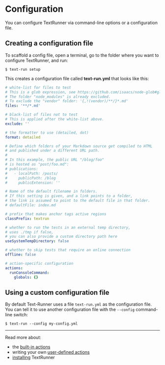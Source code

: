 # Configuration

You can configure TextRunner via command-line options or a configuration file.

## Creating a configuration file

To scaffold a config file, open a terminal,
go to the folder where you want to configure TextRunner, and run:

<a textrun="run-console-command">

```
$ text-run setup
```

</a>

This creates a configuration file called
<a textrun="verify-workspace-file-content">
**text-run.yml** that looks like this:

```yml
# white-list for files to test
# This is a glob expression, see https://github.com/isaacs/node-glob#glob-primer
# The folder "node_modules" is already excluded.
# To exclude the "vendor" folder: '{,!(vendor)/**/}*.md'
files: '**/*.md'

# black-list of files not to test
# This is applied after the white-list above.
exclude: ''

# the formatter to use (detailed, dot)
format: detailed

# Define which folders of your Markdown source get compiled to HTML
# and published under a different URL path.
#
# In this example, the public URL "/blog/foo"
# is hosted as "post/foo.md":
# publications:
#   - localPath: /posts/
#     publicPath: /blog
#     publicExtension: ''

# Name of the default filename in folders.
# If this setting is given, and a link points to a folder,
# the link is assumed to point to the default file in that folder.
# defaultFile: index.md

# prefix that makes anchor tags active regions
classPrefix: textrun

# whether to run the tests in an external temp directory,
# uses ./tmp if false,
# you can also provide a custom directory path here
useSystemTempDirectory: false

# whether to skip tests that require an online connection
offline: false

# action-specific configuration
actions:
  runConsoleCommand:
    globals: {}
```

</a>

## Using a custom configuration file

By default Text-Runner uses a file `text-run.yml` as the configuration file.
You can tell it to use another configuration file with the `--config` command-line switch:

```
$ text-run --config my-config.yml
```

<hr>

Read more about:

- the [built-in actions](built-in-actions)
- writing your own [user-defined actions](user-defined-actions.md)
- [installing](installation.md) TextRunner
